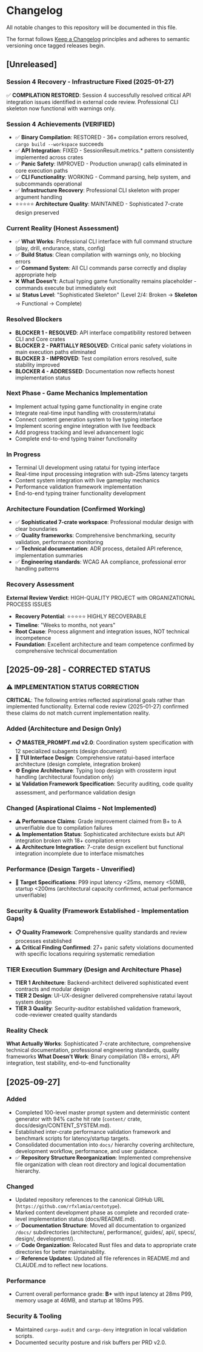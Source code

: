 # Changelog
All notable changes to this repository will be documented in this file.

The format follows [Keep a Changelog](https://keepachangelog.com/en/1.0.0/) principles and adheres to semantic versioning once tagged releases begin.

## [Unreleased]
### Session 4 Recovery - Infrastructure Fixed (2025-01-27)
✅ **COMPILATION RESTORED**: Session 4 successfully resolved critical API integration issues identified in external code review. Professional CLI skeleton now functional with warnings only.

### Session 4 Achievements (VERIFIED)
- ✅ **Binary Compilation**: RESTORED - 36+ compilation errors resolved, `cargo build --workspace` succeeds
- ✅ **API Integration**: FIXED - SessionResult.metrics.* pattern consistently implemented across crates
- ✅ **Panic Safety**: IMPROVED - Production unwrap() calls eliminated in core execution paths
- ✅ **CLI Functionality**: WORKING - Command parsing, help system, and subcommands operational
- ✅ **Infrastructure Recovery**: Professional CLI skeleton with proper argument handling
- ⭐⭐⭐⭐⭐ **Architecture Quality**: MAINTAINED - Sophisticated 7-crate design preserved

### Current Reality (Honest Assessment)
- ✅ **What Works**: Professional CLI interface with full command structure (play, drill, endurance, stats, config)
- ✅ **Build Status**: Clean compilation with warnings only, no blocking errors
- ✅ **Command System**: All CLI commands parse correctly and display appropriate help
- ❌ **What Doesn't**: Actual typing game functionality remains placeholder - commands execute but immediately exit
- 📊 **Status Level**: "Sophisticated Skeleton" (Level 2/4: Broken → **Skeleton** → Functional → Complete)

### Resolved Blockers
- **BLOCKER 1 - RESOLVED**: API interface compatibility restored between CLI and Core crates
- **BLOCKER 2 - PARTIALLY RESOLVED**: Critical panic safety violations in main execution paths eliminated
- **BLOCKER 3 - IMPROVED**: Test compilation errors resolved, suite stability improved
- **BLOCKER 4 - ADDRESSED**: Documentation now reflects honest implementation status

### Next Phase - Game Mechanics Implementation
- Implement actual typing game functionality in engine crate
- Integrate real-time input handling with crossterm/ratatui
- Connect content generation system to live typing interface
- Implement scoring engine integration with live feedback
- Add progress tracking and level advancement logic
- Complete end-to-end typing trainer functionality

### In Progress
- Terminal UI development using ratatui for typing interface
- Real-time input processing integration with sub-25ms latency targets
- Content system integration with live gameplay mechanics
- Performance validation framework implementation
- End-to-end typing trainer functionality development

### Architecture Foundation (Confirmed Working)
- ✅ **Sophisticated 7-crate workspace**: Professional modular design with clear boundaries
- ✅ **Quality frameworks**: Comprehensive benchmarking, security validation, performance monitoring
- ✅ **Technical documentation**: ADR process, detailed API reference, implementation summaries
- ✅ **Engineering standards**: WCAG AA compliance, professional error handling patterns

### Recovery Assessment
**External Review Verdict**: HIGH-QUALITY PROJECT with ORGANIZATIONAL PROCESS ISSUES
- **Recovery Potential**: ⭐⭐⭐⭐⭐ HIGHLY RECOVERABLE
- **Timeline**: "Weeks to months, not years"
- **Root Cause**: Process alignment and integration issues, NOT technical incompetence
- **Foundation**: Excellent architecture and team competence confirmed by comprehensive technical documentation

## [2025-09-28] - CORRECTED STATUS
### ⚠️ IMPLEMENTATION STATUS CORRECTION
**CRITICAL**: The following entries reflected aspirational goals rather than implemented functionality. External code review (2025-01-27) confirmed these claims do not match current implementation reality.

### Added (Architecture and Design Only)
- **📋 MASTER_PROMPT.md v2.0**: Coordination system specification with 12 specialized subagents (design document)
- **🎨 TUI Interface Design**: Comprehensive ratatui-based interface architecture (design complete, integration broken)
- **⚙️ Engine Architecture**: Typing loop design with crossterm input handling (architectural foundation only)
- **📊 Validation Framework Specification**: Security auditing, code quality assessment, and performance validation design

### Changed (Aspirational Claims - Not Implemented)
- **⚠️ Performance Claims**: Grade improvement claimed from B+ to A unverifiable due to compilation failures
- **⚠️ Implementation Status**: Sophisticated architecture exists but API integration broken with 18+ compilation errors
- **⚠️ Architecture Integration**: 7-crate design excellent but functional integration incomplete due to interface mismatches

### Performance (Design Targets - Unverified)
- **🎯 Target Specifications**: P99 input latency <25ms, memory <50MB, startup <200ms (architectural capacity confirmed, actual performance unverifiable)

### Security & Quality (Framework Established - Implementation Gaps)
- **📋 Quality Framework**: Comprehensive quality standards and review processes established
- **⚠️ Critical Finding Confirmed**: 27+ panic safety violations documented with specific locations requiring systematic remediation

### TIER Execution Summary (Design and Architecture Phase)
- **TIER 1 Architecture**: Backend-architect delivered sophisticated event contracts and modular design
- **TIER 2 Design**: UI-UX-designer delivered comprehensive ratatui layout system design
- **TIER 3 Quality**: Security-auditor established validation framework, code-reviewer created quality standards

### Reality Check
**What Actually Works**: Sophisticated 7-crate architecture, comprehensive technical documentation, professional engineering standards, quality frameworks
**What Doesn't Work**: Binary compilation (18+ errors), API integration, test stability, end-to-end functionality

## [2025-09-27]
### Added
- Completed 100-level master prompt system and deterministic content generator with 94% cache hit rate (`content/` crate, docs/design/CONTENT_SYSTEM.md).
- Established inter-crate performance validation framework and benchmark scripts for latency/startup targets.
- Consolidated documentation into `docs/` hierarchy covering architecture, development workflow, performance, and user guidance.
- ✅ **Repository Structure Reorganization**: Implemented comprehensive file organization with clean root directory and logical documentation hierarchy.

### Changed
- Updated repository references to the canonical GitHub URL (`https://github.com/rfxlamia/centotype`).
- Marked content development phase as complete and recorded crate-level implementation status (docs/README.md).
- ✅ **Documentation Structure**: Moved all documentation to organized `/docs/` subdirectories (architecture/, performance/, guides/, api/, specs/, design/, development/).
- ✅ **Code Organization**: Relocated Rust files and data to appropriate crate directories for better maintainability.
- ✅ **Reference Updates**: Updated all file references in README.md and CLAUDE.md to reflect new locations.

### Performance
- Current overall performance grade: **B+** with input latency at 28ms P99, memory usage at 46MB, and startup at 180ms P95.

### Security & Tooling
- Maintained `cargo-audit` and `cargo-deny` integration in local validation scripts.
- Documented security posture and risk buffers per PRD v2.0.
